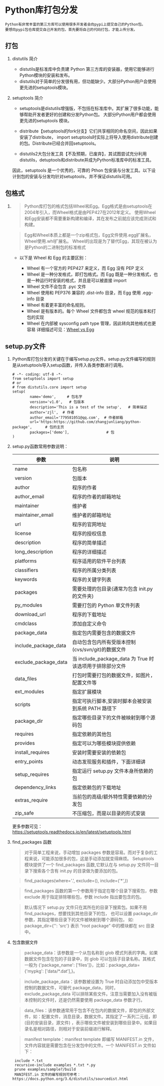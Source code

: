 # Python库打包分发
    
    Python有非常丰富的第三方库可以使用很多开发者会向pypi上提交自己的Python包。
    要想向pypi包仓库提交自己开发的包，首先要将自己的代码打包，才能上传分发。

## 打包

1. distutils 简介

    - distutils是标准库中负责建 Python 第三方库的安装器，使用它能够进行Python模块的安装和发布。
    - distutils对于简单的分发很有用，但功能缺少。大部分Python用户会使用更先进的setuptools模块。

2. setuptools 简介

    - setuptools是distutils增强版，不包括在标准库中。其扩展了很多功能，能够帮助开发者更好的创建和分发Python包。
    大部分Python用户都会使用更先进的setuptools 模块。

    - distribute【setuptools的fork分支】它们共享相同的命名空间，因此如果安装了distribute，
    import setuptools时实际上将导入使用distribute创建的包。Distribute已经合并回setuptools。

    - distutils2大包分发工具【不及预期，已废弃】，其试图尝试充分利用distutils，detuptools和distribute并成为Python标准库中的标准工具。

    因此，setuptools 是一个优秀的，可靠的 Pthon 包安装与分发工具。以下设计到包的安装与分发均针对setuptools，并不保证distutils可用。   

## 包格式
1.
    > Python库打包的格式包括Wheel和Egg。Egg格式是由setuptools在2004年引入，而Wheel格式是由PEP427在2012年定义。
    使用Wheel和Egg安装都不需要重新构建和编译，其在发布之前就应该完成测试和构建。
    
    > Egg和Wheel本质上都是一个zip格式包，Egg文件使用.egg扩展名，Wheel使用.whl扩展名。
    Wheel的出现是为了替代Egg，其现在被认为是Python的二进制包的标准格式

    - 以下是 Wheel 和 Egg 的主要区别：
    
        - Wheel 有一个官方的 PEP427 来定义，而 Egg 没有 PEP 定义
        - Wheel 是一种分发格式，即打包格式。而 Egg 既是一种分发格式，也是一种运行时安装的格式，并且是可以被直接 import
        - Wheel 文件不会包含 .pyc 文件
        - Wheel 使用和 PEP376 兼容的 .dist-info 目录，而 Egg 使用 .egg-info 目录
        - Wheel 有着更丰富的命名规则。
        - Wheel 是有版本的。每个 Wheel 文件都包含 wheel 规范的版本和打包的实现
        - Wheel 在内部被 sysconfig path type 管理，因此转向其他格式也更容易
    详细描述可见：[Wheel vs Egg](https://packaging.python.org/discussions/wheel-vs-egg/)
    
## setup.py文件
    
1. Python库打包分发的关键在于编写setup.py文件。setup.py文件编写的规则是从setuptools导入setup函数，并传入各类参数进行调用。  
   
    ``` 
    # -*- coding: utf-8 -*-
    from setuptools import setup
    # or
    # from distutils.core import setup  
    setup(
            name='demo',     # 包名字
            version='v1.0',   # 包版本
            description='This is a test of the setup',   # 简单描述
            author='zjl',  # 作者
            author_email='779581051@qq.com',  # 作者邮箱
            url='https:https://github.com/zhangjunliang/python-package',      # 包的主页
            packages=['demo'],                 # 包
    )
    ```
   
2. setup.py函数常用参数说明：

    参数|说明
    ----|----
    name|包名称
    version|包版本
    author|程序的作者
    author_email|程序的作者的邮箱地址
    maintainer|维护者
    maintainer_email|维护者的邮箱地址
    url|程序的官网地址
    license|程序的授权信息
    description|程序的简单描述
    long_description|程序的详细描述
    platforms|程序适用的软件平台列表
    classifiers|程序的所属分类列表
    keywords|程序的关键字列表
    packages|需要处理的包目录(通常为包含 init.py 的文件夹)
    py_modules|需要打包的 Python 单文件列表
    download_url|程序的下载地址
    cmdclass|添加自定义命令
    package_data|指定包内需要包含的数据文件
    include_package_data|自动包含包内所有受版本控制(cvs/svn/git)的数据文件
    exclude_package_data|当 include_package_data 为 True 时该选项用于排除部分文件
    data_files|打包时需要打包的数据文件，如图片，配置文件等
    ext_modules|指定扩展模块
    scripts|指定可执行脚本,安装时脚本会被安装到系统 PATH 路径下
    package_dir|指定哪些目录下的文件被映射到哪个源码包
    requires|指定依赖的其他包
    provides|指定可以为哪些模块提供依赖
    install_requires|安装时需要安装的依赖包
    entry_points|动态发现服务和插件，下面详细讲
    setup_requires|指定运行 setup.py 文件本身所依赖的包
    dependency_links|指定依赖包的下载地址
    extras_require|当前包的高级/额外特性需要依赖的分发包
    zip_safe|不压缩包，而是以目录的形式安装
    
    更多参数可见：https://setuptools.readthedocs.io/en/latest/setuptools.html

3. find_packages 函数
    
    > 对于简单工程来说，手动增加 packages 参数是容易。而对于复杂的工程来说，可能添加很多的包，这是手动添加就变得麻烦。
      Setuptools 模块提供了一个 find_packages 函数,它默认在与 setup.py 文件同一目录下搜索各个含有 init.py 的目录做为要添加的包。

    > find_packages(where='.', exclude=(), include=('*',))

    > find_packages 函数的第一个参数用于指定在哪个目录下搜索包，参数 exclude 用于指定排除哪些包，参数 include 指出要包含的包。

    > 默认情况下 setup.py 文件只在其所在的目录下搜索包。如果不用 find_packages，想要找到其他目录下的包，
      也可以设置 package_dir 参数，其指定哪些目录下的文件被映射到哪个源码包，
      如: package_dir={'': 'src'} 表示 “root package” 中的模块都在 src 目录中。

4. 包含数据文件
    
    > package_data：该参数是一个从包名称到 glob 模式列表的字典。如果数据文件包含在包的子目录中，则 glob 可以包括子目录名称。其格式一般为 {'package_name': ['files']}，比如：package_data={'mypkg': ['data/*.dat'],}。
    
    > include_package_data：该参数被设置为 True 时自动添加包中受版本控制的数据文件，可替代 package_data，同时，exclude_package_data 可以排除某些文件。注意当需要加入没有被版本控制的文件时，还是仍然需要使用 package_data 参数才行。
    
    > data_files：该参数通常用于包含不在包内的数据文件，即包的外部文件，如：配置文件，消息目录，数据文件。其指定了一系列二元组，即(目的安装目录，源文件) ，表示哪些文件被安装到哪些目录中。如果目录名是相对路径，则相对于安装前缀进行解释。
    
    > manifest template：manifest template 即编写 MANIFEST.in 文件，文件内容就是需要包含在分发包中的文件。一个 MANIFEST.in 文件如下：
    
        include *.txt
        recursive-include examples *.txt *.py
        prune examples/sample?/build
        MANIFEST.in 文件的编写规则可参考：https://docs.python.org/3.6/distutils/sourcedist.html

